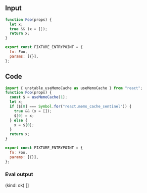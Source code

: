 
## Input

```javascript
function Foo(props) {
  let x;
  true && (x = []);
  return x;
}

export const FIXTURE_ENTRYPOINT = {
  fn: Foo,
  params: [{}],
};

```

## Code

```javascript
import { unstable_useMemoCache as useMemoCache } from "react";
function Foo(props) {
  const $ = useMemoCache(1);
  let x;
  if ($[0] === Symbol.for("react.memo_cache_sentinel")) {
    true && (x = []);
    $[0] = x;
  } else {
    x = $[0];
  }
  return x;
}

export const FIXTURE_ENTRYPOINT = {
  fn: Foo,
  params: [{}],
};

```
      
### Eval output
(kind: ok) []